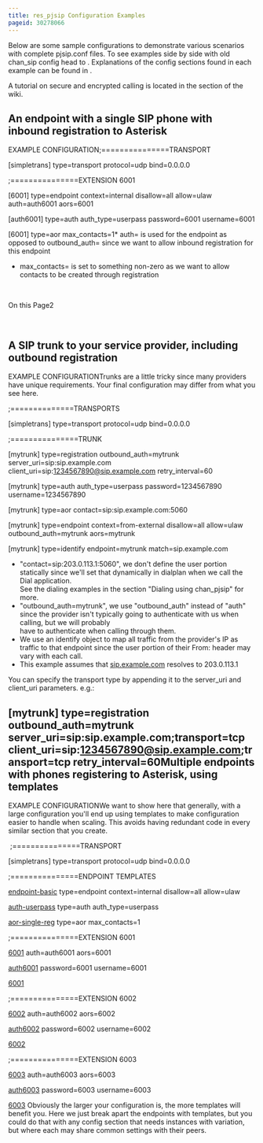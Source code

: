```yaml
---
title: res_pjsip Configuration Examples
pageid: 30278066
---
```


Below are some sample configurations to demonstrate various scenarios with complete pjsip.conf files. To see examples side by side with old chan\_sip config head to . Explanations of the config sections found in each example can be found in .

A tutorial on secure and encrypted calling is located in the  section of the wiki.

An endpoint with a single SIP phone with inbound registration to Asterisk
-------------------------------------------------------------------------

EXAMPLE CONFIGURATION;===============TRANSPORT

[simpletrans]
type=transport
protocol=udp
bind=0.0.0.0

;===============EXTENSION 6001

[6001]
type=endpoint
context=internal
disallow=all
allow=ulaw
auth=auth6001
aors=6001

[auth6001]
type=auth
auth\_type=userpass
password=6001
username=6001

[6001]
type=aor
max\_contacts=1* auth= is used for the endpoint as opposed to outbound\_auth= since we want to allow inbound registration for this endpoint
* max\_contacts= is set to something non-zero as we want to allow contacts to be created through registration

 

On this Page2

 

A SIP trunk to your service provider, including outbound registration
---------------------------------------------------------------------

EXAMPLE CONFIGURATIONTrunks are a little tricky since many providers have unique requirements. Your final configuration may differ from what you see here.

;==============TRANSPORTS

[simpletrans]
type=transport
protocol=udp
bind=0.0.0.0

;===============TRUNK

[mytrunk]
type=registration
outbound\_auth=mytrunk
server\_uri=sip:sip.example.com
client\_uri=sip:1234567890@sip.example.com
retry\_interval=60

[mytrunk]
type=auth
auth\_type=userpass
password=1234567890
username=1234567890

[mytrunk]
type=aor
contact=sip:sip.example.com:5060

[mytrunk]
type=endpoint
context=from-external
disallow=all
allow=ulaw
outbound\_auth=mytrunk
aors=mytrunk

[mytrunk]
type=identify
endpoint=mytrunk
match=sip.example.com
* "contact=sip:203.0.113.1:5060", we don't define the user portion statically since we'll set that dynamically in dialplan when we call the Dial application.  
See the dialing examples in the section "Dialing using chan\_pjsip" for more.
* "outbound\_auth=mytrunk", we use "outbound\_auth" instead of "auth" since the provider isn't typically going to authenticate with us when calling, but we will probably  
have to authenticate when calling through them.
* We use an identify object to map all traffic from the provider's IP as traffic to that endpoint since the user portion of their From: header may vary with each call.
* This example assumes that [sip.example.com](http://sip.example.com) resolves to 203.0.113.1

You can specify the transport type by appending it to the server\_uri and client\_uri parameters. e.g.:

[mytrunk]
type=registration
outbound\_auth=mytrunk
server\_uri=sip:sip.example.com\;transport=tcp
client\_uri=sip:1234567890@sip.example.com\;transport=tcp
retry\_interval=60Multiple endpoints with phones registering to Asterisk, using templates
-----------------------------------------------------------------------

EXAMPLE CONFIGURATIONWe want to show here that generally, with a large configuration you'll end up using templates to make configuration easier to handle when scaling. This avoids having redundant code in every similar section that you create.

 ;===============TRANSPORT

[simpletrans]
type=transport
protocol=udp
bind=0.0.0.0

;===============ENDPOINT TEMPLATES

[endpoint-basic](!)
type=endpoint
context=internal
disallow=all
allow=ulaw

[auth-userpass](!)
type=auth
auth\_type=userpass

[aor-single-reg](!)
type=aor
max\_contacts=1

;===============EXTENSION 6001

[6001](endpoint-basic)
auth=auth6001
aors=6001

[auth6001](auth-userpass)
password=6001
username=6001

[6001](aor-single-reg)

;===============EXTENSION 6002

[6002](endpoint-basic)
auth=auth6002
aors=6002

[auth6002](auth-userpass)
password=6002
username=6002

[6002](aor-single-reg)

;===============EXTENSION 6003

[6003](endpoint-basic)
auth=auth6003
aors=6003

[auth6003](auth-userpass)
password=6003
username=6003

[6003](aor-single-reg) Obviously the larger your configuration is, the more templates will benefit you. Here we just break apart the endpoints with templates, but you could do that with any config section that needs instances with variation, but where each may share common settings with their peers.

